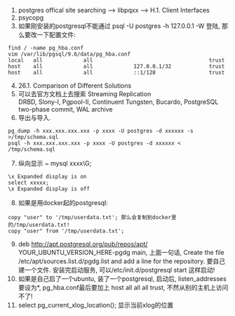 1. postgres offical site searching --> libpqxx --> H.1. Client Interfaces  
2. psycopg  
3. 如果刚安装的postgresql不能通过 psql -U postgres -h 127.0.0.1 -W 登陆, 那么要改一下配置文件:
```
find / -name pg_hba.conf
vim /var/lib/pgsql/9.6/data/pg_hba.conf
local   all             all                                     trust
host    all             all             127.0.0.1/32            trust
host    all             all             ::1/128                 trust
```
4. 26.1. Comparison of Different Solutions  
5. 可以去官方文档上去搜索 Streaming Replication  
DRBD, Slony-I, Pgpool-II, Continuent Tungsten, Bucardo, PostgreSQL two-phase commit, WAL archive   
6. 导出与导入.
```
pg_dump -h xxx.xxx.xxx.xxx -p xxxx -U postgres -d xxxxxx -s >/tmp/schema.sql
psql -h xxx.xxx.xxx.xxx -p xxxx -U postgres -d xxxxxx < /tmp/schema.sql
```
7. 纵向显示 ~ mysql  xxxx\G;
```
\x Expanded display is on
select xxxxx;
\x Expanded display is off
```
8. 如果是用docker起的postgresql:
```
copy "user" to '/tmp/userdata.txt'; 那么会复制到docker里的/tmp/userdata.txt!  
copy "user" from '/tmp/userdata.txt';
```
9. deb http://apt.postgresql.org/pub/repos/apt/ YOUR_UBUNTU_VERSION_HERE-pgdg main, 上面一句话, Create the file /etc/apt/sources.list.d/pgdg.list and add a line for the repository. 要自己建一个文件. 安装完启动服务, 可以/etc/init.d/postgresql start 这样启动!  
10. 如果是自己启了一个ubuntu, 装了一个postgresql, 启动后, listen_addresses要设为*, pg_hba.conf最后要加上 host all all all trust, 不然从别的主机上访问不了!
11. select pg_current_xlog_location(); 显示当前xlog的位置  
